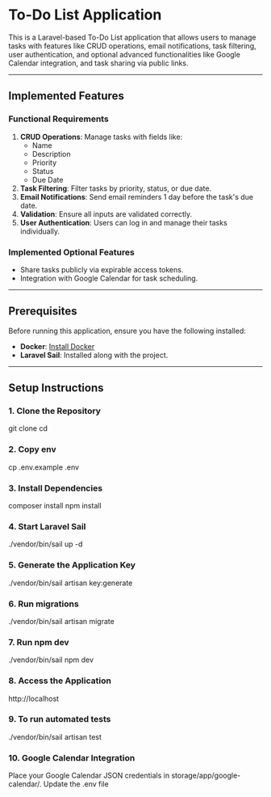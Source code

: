 # **To-Do List Application**

This is a Laravel-based To-Do List application that allows users to manage tasks with features like CRUD operations, email notifications, task filtering, user authentication, and optional advanced functionalities like Google Calendar integration, and task sharing via public links.

---

## **Implemented Features**

### **Functional Requirements**
1. **CRUD Operations**: Manage tasks with fields like:
   - Name
   - Description
   - Priority
   - Status
   - Due Date
2. **Task Filtering**: Filter tasks by priority, status, or due date.
3. **Email Notifications**: Send email reminders 1 day before the task's due date.
4. **Validation**: Ensure all inputs are validated correctly.
5. **User Authentication**: Users can log in and manage their tasks individually.

### **Implemented Optional Features**
- Share tasks publicly via expirable access tokens.
- Integration with Google Calendar for task scheduling.
---

## **Prerequisites**

Before running this application, ensure you have the following installed:
- **Docker**: [Install Docker](https://docs.docker.com/get-docker/)
- **Laravel Sail**: Installed along with the project.

---

## **Setup Instructions**

### **1. Clone the Repository**
git clone <repository-url>
cd <repository-folder>

### **2. Copy env**
cp .env.example .env

### **3. Install Dependencies**
composer install
npm install

### **4. Start Laravel Sail**
./vendor/bin/sail up -d

### **5. Generate the Application Key**
./vendor/bin/sail artisan key:generate

### **6. Run migrations**
./vendor/bin/sail artisan migrate

### **7. Run npm dev**
./vendor/bin/sail npm dev

### **8. Access the Application**
http://localhost

### **9. To run automated tests**
./vendor/bin/sail artisan test

### **10. Google Calendar Integration**

Place your Google Calendar JSON credentials in storage/app/google-calendar/.
Update the .env file